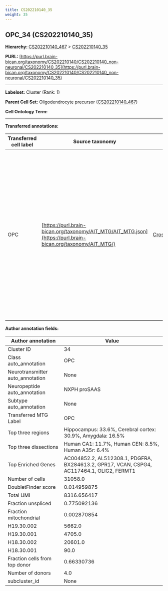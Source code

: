 ```yaml
---
title: CS202210140_35
weight: 35
---
```

## OPC_34 (CS202210140_35)
<b>Hierarchy: </b>
[CS202210140_467](../CS202210140_467) >
[CS202210140_35](../CS202210140_35)

**PURL:** [https://purl.brain-bican.org/taxonomy/CS202210140/CS202210140_non-neuronal/CS202210140_35](https://purl.brain-bican.org/taxonomy/CS202210140/CS202210140_non-neuronal/CS202210140_35)

---


**Labelset:** Cluster (Rank: 1)

**Parent Cell Set:** Oligodendrocyte precursor ([CS202210140_467](../CS202210140_467))



**Cell Ontology Term:** 

[MARKER GENES.]: #


---

[TRANSFERRED ANNOTATIONS.]: #


**Transferred annotations:**

| Transferred cell label | Source taxonomy | Source node accession | Algorithm name | Comment |
|------------------------|-----------------|-----------------------|----------------|---------|
|OPC|[https://purl.brain-bican.org/taxonomy/AIT_MTG/AIT_MTG.json](https://purl.brain-bican.org/taxonomy/AIT_MTG/)|[CrossArea_subclass:bdb83a819a](https://purl.brain-bican.org/taxonomy/AIT_MTG/CrossArea_subclass_bdb83a819a)||We performed PCA (50 components) on our full dataset, trained a random forest classifier (scikit-learn, class_ weight=‘balanced’, max_depth=50) on the MTG labels, and then predicted labels for all cells. We labeled each cluster with the mode of its constituent cells if two conditions were met: more than 0.8 of predicted labels matched the mode, and the mean probability of these pre- dictions was greater than 0.8.|

[AUTHOR ANNOTATION FIELDS.]: #


**Author annotation fields:**

| Author annotation | Value |
|-------------------|-------|
|Cluster ID|34|
|Class auto_annotation|OPC|
|Neurotransmitter auto_annotation|None|
|Neuropeptide auto_annotation|NXPH proSAAS|
|Subtype auto_annotation|None|
|Transferred MTG Label|OPC|
|Top three regions|Hippocampus: 33.6%, Cerebral cortex: 30.9%, Amygdala: 16.5%|
|Top three dissections|Human CA1: 11.7%, Human CEN: 8.5%, Human A35r: 6.4%|
|Top Enriched Genes|AC004852.2, AL512308.1, PDGFRA, BX284613.2, GPR17, VCAN, CSPG4, AC117464.1, OLIG2, FERMT1|
|Number of cells|31058.0|
|DoubletFinder score|0.014959875|
|Total UMI|8316.656417|
|Fraction unspliced|0.775092136|
|Fraction mitochondrial|0.002870854|
|H19.30.002|5662.0|
|H19.30.001|4705.0|
|H18.30.002|20601.0|
|H18.30.001|90.0|
|Fraction cells from top donor|0.66330736|
|Number of donors|4.0|
|subcluster_id|None|
